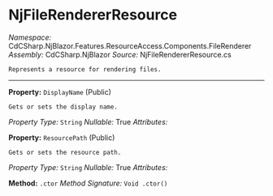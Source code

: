 # NjFileRendererResource

*Namespace:* CdCSharp.NjBlazor.Features.ResourceAccess.Components.FileRenderer
*Assembly:* CdCSharp.NjBlazor
*Source:* NjFileRendererResource.cs



    Represents a resource for rendering files.
    
---

**Property:** `DisplayName` (Public)


    Gets or sets the display name.
    

*Property Type:* `String`
*Nullable:* True
*Attributes:* 


**Property:** `ResourcePath` (Public)


    Gets or sets the resource path.
    

*Property Type:* `String`
*Nullable:* True
*Attributes:* 


**Method:** `.ctor`
*Method Signature:* `Void .ctor()`


